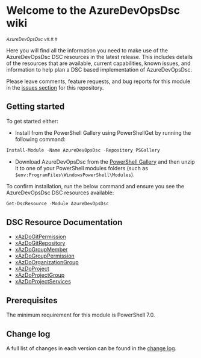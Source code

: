 # Welcome to the AzureDevOpsDsc wiki

<sup>*AzureDevOpsDsc v#.#.#*</sup>

Here you will find all the information you need to make use of the AzureDevOpsDsc
DSC resources in the latest release. This includes details of the resources
that are available, current capabilities, known issues, and information to
help plan a DSC based implementation of AzureDevOpsDsc.

Please leave comments, feature requests, and bug reports for this module in
the [issues section](https://github.com/dsccommunity/AzureDevOpsDsc/issues)
for this repository.

## Getting started

To get started either:

- Install from the PowerShell Gallery using PowerShellGet by running the
  following command:

```powershell
Install-Module -Name AzureDevOpsDsc -Repository PSGallery
```

- Download AzureDevOpsDsc from the [PowerShell Gallery](https://www.powershellgallery.com/packages/AzureDevOpsDsc)
  and then unzip it to one of your PowerShell modules folders (such as
  `$env:ProgramFiles\WindowsPowerShell\Modules`).

To confirm installation, run the below command and ensure you see the AzureDevOpsDsc
DSC resources available:

```powershell
Get-DscResource -Module AzureDevOpsDsc
```

## DSC Resource Documentation

* [xAzDoGitPermission](\Resources\xAzDoGitPermission.md)
* [xAzDoGitRepository](\Resources\xAzDoGitRepository.md)
* [xAzDoGroupMember](\Resources\xAzDoGroupMember.md)
* [xAzDoGroupPermission](\Resources\xAzDoGroupPermission.md)
* [xAzDoOrganizationGroup](\Resources\xAzDoOrganizationGroup.md)
* [xAzDoProject](\Resources\xAzDoProject.md)
* [xAzDoProjectGroup](\Resources\xAzDoProjectGroup.md)
* [xAzDoProjectServices](\Resources\xAzDoProjectServices.md)

## Prerequisites

The minimum requirement for this module is PowerShell 7.0.

## Change log

A full list of changes in each version can be found in the [change log](https://github.com/dsccommunity/AzureDevOpsDsc/blob/main/CHANGELOG.md).

